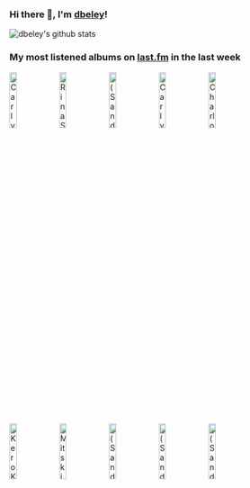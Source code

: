 ### Hi there 👋, I'm [dbeley](https://dbeley.ovh/en)!

![dbeley's github stats](https://github-readme-stats.vercel.app/api?username=dbeley)

### My most listened albums on [last.fm](https://www.last.fm/user/d_beley) in the last week

[<img src='https://lastfm.freetls.fastly.net/i/u/300x300/1607b2f1222a809005b321429154e5ec.jpg' width='16%' height='16%' alt='Carly Rae Jepsen - E•MO•TION'>](https://www.last.fm/music/carly%2brae%2bjepsen/e%25e2%2580%25a2mo%25e2%2580%25a2tion)&nbsp;
[<img src='https://lastfm.freetls.fastly.net/i/u/300x300/86f66b8fea6a12e7eacb06630069fa12.jpg' width='16%' height='16%' alt='Rina Sawayama - SAWAYAMA'>](https://www.last.fm/music/rina%2bsawayama/sawayama)&nbsp;
[<img src='https://lastfm.freetls.fastly.net/i/u/300x300/fbfb4cc05bacc31765cb78c0d67eada4.jpg' width='16%' height='16%' alt='(Sandy) Alex G - Rocket'>](https://www.last.fm/music/%2528sandy%2529%2balex%2bg/rocket)&nbsp;
[<img src='https://lastfm.freetls.fastly.net/i/u/300x300/4af31a783ede9676743e85db2efb2d4c.png' width='16%' height='16%' alt='Carly Rae Jepsen - Dedicated'>](https://www.last.fm/music/carly%2brae%2bjepsen/dedicated)&nbsp;
[<img src='https://lastfm.freetls.fastly.net/i/u/300x300/791a90a2e92757f8cbfd21216ee38749.png' width='16%' height='16%' alt='Charlotte Gainsbourg - IRM'>](https://www.last.fm/music/charlotte%2bgainsbourg/irm)&nbsp;
<br>
[<img src='https://lastfm.freetls.fastly.net/i/u/300x300/1da55693cc6e1340d1d403b4a8c55680.png' width='16%' height='16%' alt='Kero Kero Bonito - Intro Bonito'>](https://www.last.fm/music/kero%2bkero%2bbonito/intro%2bbonito)&nbsp;
[<img src='https://lastfm.freetls.fastly.net/i/u/300x300/a9b9c68a6ecb979e1ac95e28bb28e06b.png' width='16%' height='16%' alt='Mitski - Be the Cowboy'>](https://www.last.fm/music/mitski/be%2bthe%2bcowboy)&nbsp;
[<img src='https://lastfm.freetls.fastly.net/i/u/300x300/8bbb31da139345622cb44d2bd5d1cccd.jpg' width='16%' height='16%' alt='(Sandy) Alex G - Beach Music'>](https://www.last.fm/music/%2528sandy%2529%2balex%2bg/beach%2bmusic)&nbsp;
[<img src='https://lastfm.freetls.fastly.net/i/u/300x300/23426eab791af909e42ce5a9ba4a0339.jpg' width='16%' height='16%' alt='(Sandy) Alex G - DSU'>](https://www.last.fm/music/%2528sandy%2529%2balex%2bg/dsu)&nbsp;
[<img src='https://lastfm.freetls.fastly.net/i/u/300x300/1df09ea1be839c153deb846e05155784.jpg' width='16%' height='16%' alt='(Sandy) Alex G - House of Sugar'>](https://www.last.fm/music/%2528sandy%2529%2balex%2bg/house%2bof%2bsugar)&nbsp;
<br>
